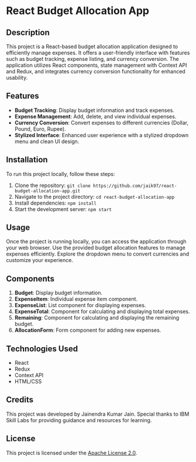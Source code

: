 # React Budget Allocation App

## Description
This project is a React-based budget allocation application designed to efficiently manage expenses. It offers a user-friendly interface with features such as budget tracking, expense listing, and currency conversion. The application utilizes React components, state management with Context API and Redux, and integrates currency conversion functionality for enhanced usability.

## Features
- **Budget Tracking**: Display budget information and track expenses.
- **Expense Management**: Add, delete, and view individual expenses.
- **Currency Conversion**: Convert expenses to different currencies (Dollar, Pound, Euro, Rupee).
- **Stylized Interface**: Enhanced user experience with a stylized dropdown menu and clean UI design.

## Installation
To run this project locally, follow these steps:
1. Clone the repository: `git clone https://github.com/jaik97/react-budget-allocation-app.git`
2. Navigate to the project directory: `cd react-budget-allocation-app`
3. Install dependencies: `npm install`
4. Start the development server: `npm start`

## Usage
Once the project is running locally, you can access the application through your web browser. Use the provided budget allocation features to manage expenses efficiently. Explore the dropdown menu to convert currencies and customize your experience.

## Components
1. **Budget**: Display budget information.
2. **ExpenseItem**: Individual expense item component.
3. **ExpenseList**: List component for displaying expenses.
4. **ExpenseTotal**: Component for calculating and displaying total expenses.
5. **Remaining**: Component for calculating and displaying the remaining budget.
6. **AllocationForm**: Form component for adding new expenses.

## Technologies Used
- React
- Redux
- Context API
- HTML/CSS

## Credits
This project was developed by Jainendra Kumar Jain. Special thanks to IBM Skill Labs for providing guidance and resources for learning.

## License
This project is licensed under the [Apache License 2.0](https://opensource.org/licenses/ApacheLicense).
